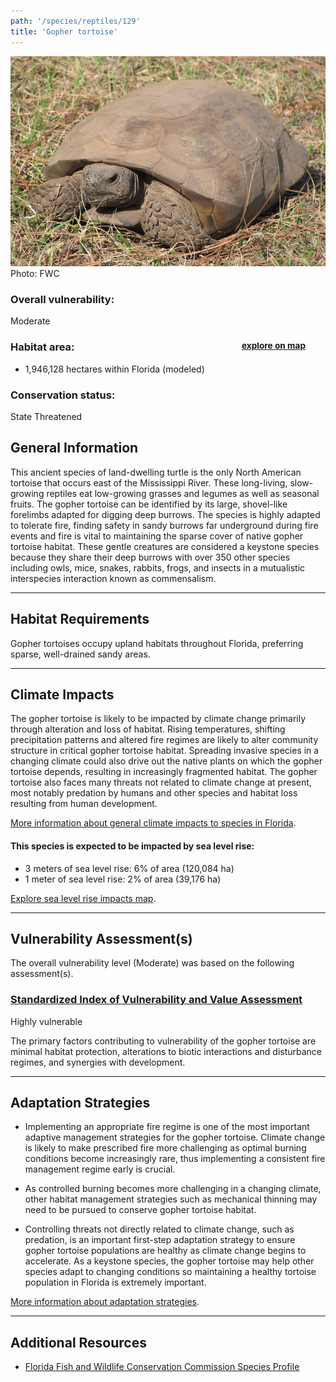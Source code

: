 ```yaml
---
path: '/species/reptiles/129'
title: 'Gopher tortoise'
---
```


<content-header icon="turtles" title="Gopher tortoise" subtitle="Gopherus polyphemus">
</content-header>

<div id="TopSection">

<div class="header-photo"><img src="129.jpg" alt="Photo for 129"/>
<figcaption>Photo: FWC</figcaption></div>

<div>

### Overall vulnerability:

<div class="vulnerability vulnerability-moderate">Moderate</div>

<h3>Habitat area: 
<a href="/species/reptiles/129/map" style="float:right;font-size:smaller;margin-right: 2rem;">
<fa-icon name="map"></fa-icon>
explore on map
</a>
</h3>

-   1,946,128 hectares within Florida (modeled)


### Conservation status:

State Threatened

</div>
</div>

## General Information

This ancient species of land-dwelling turtle is the only North American tortoise that occurs east of the Mississippi River.  These long-living, slow-growing reptiles eat low-growing grasses and legumes as well as seasonal fruits.  The gopher tortoise can be identified by its large, shovel-like forelimbs adapted for digging deep burrows.  The species is highly adapted to tolerate fire, finding safety in sandy burrows far underground during fire events and fire is vital to maintaining the sparse cover of native gopher tortoise habitat.  These gentle creatures are considered a keystone species because they share their deep burrows with over 350 other species including owls, mice, snakes, rabbits, frogs, and insects in a mutualistic interspecies interaction known as commensalism.

<hr />

## Habitat Requirements

Gopher tortoises occupy upland habitats throughout Florida, preferring sparse, well-drained sandy areas.

<hr />

## Climate Impacts

The gopher tortoise is likely to be impacted by climate change primarily through alteration and loss of habitat.  Rising temperatures, shifting precipitation patterns and altered fire regimes are likely to alter community structure in critical gopher tortoise habitat.  Spreading invasive species in a changing climate could also drive out the native plants on which the gopher tortoise depends, resulting in increasingly fragmented habitat.  The gopher tortoise also faces many threats not related to climate change at present, most notably predation by humans and other species and habitat loss resulting from human development.

[More information about general climate impacts to species in Florida](/impacts/species).


#### This species is expected to be impacted by sea level rise:

- 3 meters of sea level rise: 6% of area (120,084 ha)
- 1 meter of sea level rise: 2% of area (39,176 ha)

[Explore sea level rise impacts map](/species/reptiles/129/map).


<hr />

## Vulnerability Assessment(s)

The overall vulnerability level (Moderate) was based on the following assessment(s).
#### 
<div class="vulnerability-header">
<h3><a href="/impacts/vulnerability/sivva/species">Standardized Index of Vulnerability and Value Assessment</a></h3>
<div class="vulnerability vulnerability-high">Highly vulnerable</div>
</div> 

The primary factors contributing to vulnerability of the gopher tortoise are minimal habitat protection, alterations to biotic interactions and disturbance regimes, and synergies with development.


<hr />

## Adaptation Strategies

- Implementing an appropriate fire regime is one of the most important adaptive management strategies for the gopher tortoise.  Climate change is likely to make prescribed fire more challenging as optimal burning conditions become increasingly rare, thus implementing a consistent fire management regime early is crucial.

- As controlled burning becomes more challenging in a changing climate, other habitat management strategies such as mechanical thinning may need to be pursued to conserve gopher tortoise habitat.

- Controlling threats not directly related to climate change, such as predation, is an important first-step adaptation strategy to ensure gopher tortoise populations are healthy as climate change begins to accelerate.  As a keystone species, the gopher tortoise may help other species adapt to changing conditions so maintaining a healthy tortoise population in Florida is extremely important.

[More information about adaptation strategies](/strategies).

<hr />


## Additional Resources

- [Florida Fish and Wildlife Conservation Commission Species Profile](https://myfwc.com/wildlifehabitats/profiles/reptiles/gopher-tortoise/)
